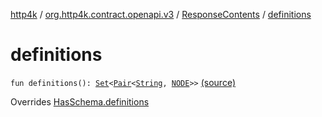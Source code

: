 [http4k](../../index.md) / [org.http4k.contract.openapi.v3](../index.md) / [ResponseContents](index.md) / [definitions](./definitions.md)

# definitions

`fun definitions(): `[`Set`](https://kotlinlang.org/api/latest/jvm/stdlib/kotlin.collections/-set/index.html)`<`[`Pair`](https://kotlinlang.org/api/latest/jvm/stdlib/kotlin/-pair/index.html)`<`[`String`](https://kotlinlang.org/api/latest/jvm/stdlib/kotlin/-string/index.html)`, `[`NODE`](index.md#NODE)`>>` [(source)](https://github.com/http4k/http4k/blob/master/http4k-contract/src/main/kotlin/org/http4k/contract/openapi/v3/model.kt#L108)

Overrides [HasSchema.definitions](../-has-schema/definitions.md)

